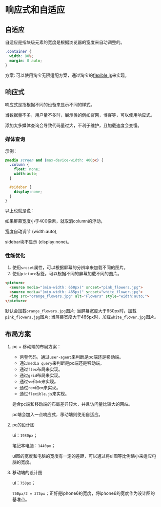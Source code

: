 # 响应式和自适应

## 自适应

自适应是指块级元素的宽度是根据浏览器的宽度来自动调整的。

```css
.container {
  width: 80%;
  margin: 0 auto;
}
```

方案: 可以使用淘宝无限适配方案，通过淘宝的[flexible.js](https://g.alicdn.com/fdilab/lib-flexible/0.3.4/index.js)来实现。

## 响应式

响应式是指根据不同的设备来显示不同的样式。

当数据量不多，用户量不多时，展示类的例如官网，博客等，可以使用响应式。

添加太多媒体查询会导致代码量过大，不利于维护，且加载速度会变慢。

### 媒体查询
示例：
```css
@media screen and (max-device-width: 400px) {
  .column {
    float: none;
    width:auto;
  }

  #sidebar {
    display:none;
  }
}
```

以上也就是说：

如果屏幕宽度小于400像素，就取消column的浮动，

宽度自动调节 (width:auto),

sidebar块不显示 (display:none)。

### 性能优化

1. 使用`srcset`属性，可以根据屏幕的分辨率来加载不同的图片。
2. 使用`picture`标签，可以根据不同的屏幕加载不同的图片。

```html
<picture>
  <source media="(min-width: 650px)" srcset="pink_flowers.jpg">
  <source media="(min-width: 465px)" srcset="white_flower.jpg">
  <img src="orange_flowers.jpg" alt="Flowers" style="width:auto;">
</picture>
```

默认会加载`orange_flowers.jpg`图片;
当屏幕宽度大于650px时，加载`pink_flowers.jpg`图片;
当屏幕宽度大于465px时，加载`white_flower.jpg`图片。



## 布局方案

1. pc + 移动端的布局方案：
    - 两套代码，通过`user-agent`来判断是pc端还是移动端。
    - 通过`media query`来判断是pc端还是移动端。
    - 通过`flex`布局来实现。
    - 通过`grid`布局来实现。
    - 通过`vw`和`vh`来实现。
    - 通过`rem`和`em`来实现。
    - 通过`flexible.js`来实现。

    适合pc端和移动端的布局差异较大，并且访问量比较大的网站。

    pc端会加入一点响应式，移动端则使用自适应。

2. pc的设计图
    
    ui：`1980px`；
    
    笔记本电脑：`1440px`；

    ui图的宽度和电脑的宽度有一定的差距，可以通过将ui图等比例缩小来适应电脑的宽度。

3. 移动端的设计图

    ui：`750px`；

    `750px/2 = 375px`；正好是iphone6的宽度，将iphone6的宽度作为设计图的基准点。